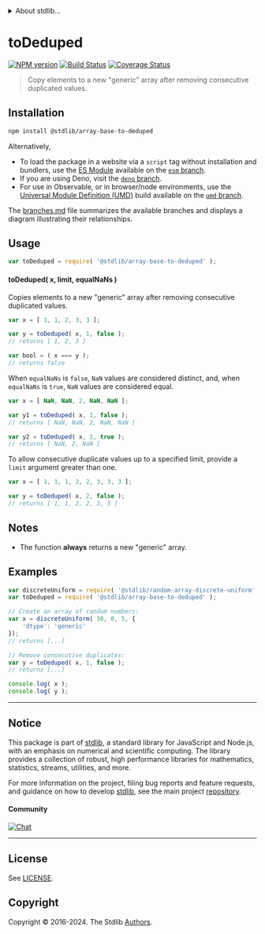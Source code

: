 <!--

@license Apache-2.0

Copyright (c) 2023 The Stdlib Authors.

Licensed under the Apache License, Version 2.0 (the "License");
you may not use this file except in compliance with the License.
You may obtain a copy of the License at

   http://www.apache.org/licenses/LICENSE-2.0

Unless required by applicable law or agreed to in writing, software
distributed under the License is distributed on an "AS IS" BASIS,
WITHOUT WARRANTIES OR CONDITIONS OF ANY KIND, either express or implied.
See the License for the specific language governing permissions and
limitations under the License.

-->


<details>
  <summary>
    About stdlib...
  </summary>
  <p>We believe in a future in which the web is a preferred environment for numerical computation. To help realize this future, we've built stdlib. stdlib is a standard library, with an emphasis on numerical and scientific computation, written in JavaScript (and C) for execution in browsers and in Node.js.</p>
  <p>The library is fully decomposable, being architected in such a way that you can swap out and mix and match APIs and functionality to cater to your exact preferences and use cases.</p>
  <p>When you use stdlib, you can be absolutely certain that you are using the most thorough, rigorous, well-written, studied, documented, tested, measured, and high-quality code out there.</p>
  <p>To join us in bringing numerical computing to the web, get started by checking us out on <a href="https://github.com/stdlib-js/stdlib">GitHub</a>, and please consider <a href="https://opencollective.com/stdlib">financially supporting stdlib</a>. We greatly appreciate your continued support!</p>
</details>

# toDeduped

[![NPM version][npm-image]][npm-url] [![Build Status][test-image]][test-url] [![Coverage Status][coverage-image]][coverage-url] <!-- [![dependencies][dependencies-image]][dependencies-url] -->

> Copy elements to a new "generic" array after removing consecutive duplicated values.

<!-- Section to include introductory text. Make sure to keep an empty line after the intro `section` element and another before the `/section` close. -->

<section class="intro">

</section>

<!-- /.intro -->

<!-- Package usage documentation. -->

<section class="installation">

## Installation

```bash
npm install @stdlib/array-base-to-deduped
```

Alternatively,

-   To load the package in a website via a `script` tag without installation and bundlers, use the [ES Module][es-module] available on the [`esm` branch][esm-url].
-   If you are using Deno, visit the [`deno` branch][deno-url].
-   For use in Observable, or in browser/node environments, use the [Universal Module Definition (UMD)][umd] build available on the [`umd` branch][umd-url].

The [branches.md][branches-url] file summarizes the available branches and displays a diagram illustrating their relationships.

</section>

<section class="usage">

## Usage

```javascript
var toDeduped = require( '@stdlib/array-base-to-deduped' );
```

#### toDeduped( x, limit, equalNaNs )

Copies elements to a new "generic" array after removing consecutive duplicated values.

```javascript
var x = [ 1, 1, 2, 3, 3 ];

var y = toDeduped( x, 1, false );
// returns [ 1, 2, 3 ]

var bool = ( x === y );
// returns false
```

When `equalNaNs` is `false`, `NaN` values are considered distinct, and, when `equalNaNs` is `true`, `NaN` values are considered equal.

```javascript
var x = [ NaN, NaN, 2, NaN, NaN ];

var y1 = toDeduped( x, 1, false );
// returns [ NaN, NaN, 2, NaN, NaN ]

var y2 = toDeduped( x, 1, true );
// returns [ NaN, 2, NaN ]
```

To allow consecutive duplicate values up to a specified limit, provide a `limit` argument greater than one.

```javascript
var x = [ 1, 1, 1, 2, 2, 3, 3, 3 ];

var y = toDeduped( x, 2, false );
// returns [ 1, 1, 2, 2, 3, 3 ]
```

</section>

<!-- /.usage -->

<!-- Package usage notes. Make sure to keep an empty line after the `section` element and another before the `/section` close. -->

<section class="notes">

## Notes

-   The function **always** returns a new "generic" array.

</section>

<!-- /.notes -->

<!-- Package usage examples. -->

<section class="examples">

## Examples

<!-- eslint no-undef: "error" -->

```javascript
var discreteUniform = require( '@stdlib/random-array-discrete-uniform' );
var toDeduped = require( '@stdlib/array-base-to-deduped' );

// Create an array of random numbers:
var x = discreteUniform( 30, 0, 5, {
    'dtype': 'generic'
});
// returns [...]

// Remove consecutive duplicates:
var y = toDeduped( x, 1, false );
// returns [...]

console.log( x );
console.log( y );
```

</section>

<!-- /.examples -->

<!-- Section to include cited references. If references are included, add a horizontal rule *before* the section. Make sure to keep an empty line after the `section` element and another before the `/section` close. -->

<section class="references">

</section>

<!-- /.references -->

<!-- Section for related `stdlib` packages. Do not manually edit this section, as it is automatically populated. -->

<section class="related">

</section>

<!-- /.related -->

<!-- Section for all links. Make sure to keep an empty line after the `section` element and another before the `/section` close. -->


<section class="main-repo" >

* * *

## Notice

This package is part of [stdlib][stdlib], a standard library for JavaScript and Node.js, with an emphasis on numerical and scientific computing. The library provides a collection of robust, high performance libraries for mathematics, statistics, streams, utilities, and more.

For more information on the project, filing bug reports and feature requests, and guidance on how to develop [stdlib][stdlib], see the main project [repository][stdlib].

#### Community

[![Chat][chat-image]][chat-url]

---

## License

See [LICENSE][stdlib-license].


## Copyright

Copyright &copy; 2016-2024. The Stdlib [Authors][stdlib-authors].

</section>

<!-- /.stdlib -->

<!-- Section for all links. Make sure to keep an empty line after the `section` element and another before the `/section` close. -->

<section class="links">

[npm-image]: http://img.shields.io/npm/v/@stdlib/array-base-to-deduped.svg
[npm-url]: https://npmjs.org/package/@stdlib/array-base-to-deduped

[test-image]: https://github.com/stdlib-js/array-base-to-deduped/actions/workflows/test.yml/badge.svg?branch=v0.1.0
[test-url]: https://github.com/stdlib-js/array-base-to-deduped/actions/workflows/test.yml?query=branch:v0.1.0

[coverage-image]: https://img.shields.io/codecov/c/github/stdlib-js/array-base-to-deduped/main.svg
[coverage-url]: https://codecov.io/github/stdlib-js/array-base-to-deduped?branch=main

<!--

[dependencies-image]: https://img.shields.io/david/stdlib-js/array-base-to-deduped.svg
[dependencies-url]: https://david-dm.org/stdlib-js/array-base-to-deduped/main

-->

[chat-image]: https://img.shields.io/gitter/room/stdlib-js/stdlib.svg
[chat-url]: https://app.gitter.im/#/room/#stdlib-js_stdlib:gitter.im

[stdlib]: https://github.com/stdlib-js/stdlib

[stdlib-authors]: https://github.com/stdlib-js/stdlib/graphs/contributors

[umd]: https://github.com/umdjs/umd
[es-module]: https://developer.mozilla.org/en-US/docs/Web/JavaScript/Guide/Modules

[deno-url]: https://github.com/stdlib-js/array-base-to-deduped/tree/deno
[umd-url]: https://github.com/stdlib-js/array-base-to-deduped/tree/umd
[esm-url]: https://github.com/stdlib-js/array-base-to-deduped/tree/esm
[branches-url]: https://github.com/stdlib-js/array-base-to-deduped/blob/main/branches.md

[stdlib-license]: https://raw.githubusercontent.com/stdlib-js/array-base-to-deduped/main/LICENSE

</section>

<!-- /.links -->
